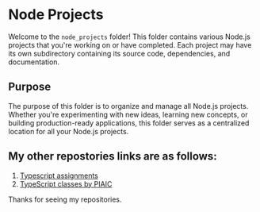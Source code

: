 # Node Projects

Welcome to the `node_projects` folder! This folder contains various Node.js projects that you're working on or have completed. Each project may have its own subdirectory containing its source code, dependencies, and documentation.

## Purpose

The purpose of this folder is to organize and manage all Node.js projects. Whether you're experimenting with new ideas, learning new concepts, or building production-ready applications, this folder serves as a centralized location for all your Node.js projects.

## My other repostories links are as follows:

1. [Typescript assignments](https://github.com/ahmedjawad1857/ts-assignments)
2. [TypeScript classes by PIAIC](https://github.com/ahmedjawad1857/ts-classes-PIAIC)

Thanks for seeing my repositories.
